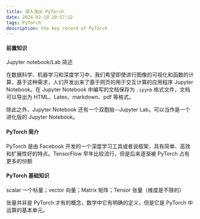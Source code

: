 ```yaml
---
title: 深入浅出 PyTorch
date: 2024-02-19 20:57:12
tags: PyTorch
description: the key record of PyTorch
---
```


#### 前置知识

Jupyter notebook/Lab 简述

在数据科学、机器学习和深度学习中，我们希望即使进行图像的可视化和函数的计算，基于这种需求，人们开发出来了基于网页的用于交互计算的应用程序 Jupyter Notebook。在 Jupyter Notebook 中编写的文档保存为 `.ipynb` 格式文件，文档可以导出为 HTML、Latex、markdown、pdf 等格式。

除此之外，Jupyter Notebook 还有一个双胞胎--Jupyter Lab。可以当作是一个进化版的 Jupyter Notebook。



#### PyTorch 简介

PyTorch 是由 Facebook 开发的一个深度学习工具或者说框架，具有简单、高效和扩展性好的特点。TensorFlow 早年比较流行，但是后来逐渐被 PyTorch 占有更多的份额

#### PyTorch 基础知识

scalar 一个标量；vector 向量；Matrix 矩阵；Tensor 张量（维度是不限的）

张量并非是 PyTorch 才有的概念，数学中它有明确的定义，但是它是 PyTorch 中运算的基本单元。
